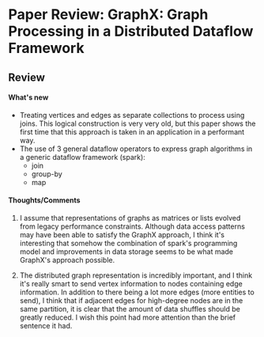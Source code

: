 # Paper Review: GraphX: Graph Processing in a Distributed Dataflow Framework

## Review

#### What's new
* Treating vertices and edges as separate collections to process using joins. This logical construction is very very old, but this paper shows the first time that this approach is taken in an application in a performant way.
* The use of 3 general dataflow operators to express graph algorithms in a generic dataflow framework (spark):
    * join
    * group-by
    * map

#### Thoughts/Comments
1. I assume that representations of graphs as matrices or lists evolved from legacy performance constraints. Although data access patterns may have been able to satisfy the GraphX approach, I think it's interesting that somehow the combination of spark's programming model and improvements in data storage seems to be what made GraphX's approach possible.

2. The distributed graph representation is incredibly important, and I think it's really smart to send vertex information to nodes containing edge information. In addition to there being a lot more edges (more entities to send), I think that if adjacent edges for high-degree nodes are in the same partition, it is clear that the amount of data shuffles should be greatly reduced. I wish this point had more attention than the brief sentence it had.
